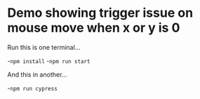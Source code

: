 # Demo showing trigger issue on mouse move when x or y is 0

Run this is one terminal...

-`npm install`
-`npm run start`

And this in another...

-`npm run cypress`